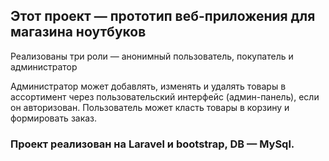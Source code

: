 ## Этот проект — прототип веб-приложения для магазина ноутбуков

Реализованы три роли — анонимный пользователь, покупатель и администратор

Администратор может добавлять, изменять и удалять товары в ассортимент через пользовательский интерфейс (админ-панель), если он авторизован. Пользователь может класть товары в корзину и формировать заказ. 

### Проект реализован на Laravel и bootstrap, DB — MySql.
